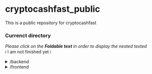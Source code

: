 # cryptocashfast_public
This is a public repository for cryptocashfast

### Currenct directory
*Please click on the **Foldable text** in order to display the nested texted*
<br />
ℹ I am not finished yet ℹ
<details>
 <summary>/backend</summary>
  <details>
    <summary>/app</summary>
    <details>
      <summary>/config</summary>
      auth.config.js <br />
      db.config.js <br />
    </details>
    <details>
      <summary>/controllers</summary>
      auth.controller.js <br />
      ccf_payment.controller.js <br />
      charges.controller.js <br />
      checkout.controller.js <br />
      crypto.controller.js <br />
      invoice.controller.js <br />
      ipn.controller.js <br />
      notif.controller.js <br />
      order.controller.js <br />
      tremendous.controller.js <br />
      user.controller.js <br />
      fulfillment_center.controller.js <br />
    </details>
    <details>
      <summary>/middlewares</summary>
      authJwt.js <br />
      index.js <br />
      verifySignUp.js <br />
      veryXAccess.js <br />
    </details>
    <details>
      <summary>/models</summary>
    </details>
    <details>
      <summary>/routes</summary>
    </details>
    <details>
      <summary>/utils</summary>
    </details>
  </details>
 <details>
   <summary>/node_modules</summary>
 </details>
 <p>
   .env<br />
  .gcloudignore<br />
  app.yaml<br />
  gcloudignore<br />
  package-lock.json<br />
  package.json<br />
  server.js<br />
 </p>
</details>

<details>
 <summary>/frontend</summary>
</details>
